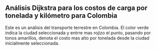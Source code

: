 ## Análisis Dijkstra para los costos de carga por tonelada y kilómetro para Colombia

Este es un análisis del transporte terrestre en Colombia. El color verde indica la ciudad seleccionada y entrre mas rojizo el punto, pasando por tonos amarillos, denota el costo mas alto por tonelada desde la ciudad inicialmente seleccionada.
